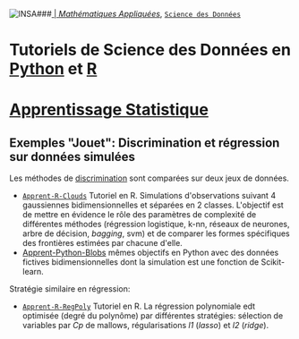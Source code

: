 ###<a href="http://www.insa-toulouse.fr/" ><img src="http://www.math.univ-toulouse.fr/~besse/Wikistat/Images/Logo_INSAvilletoulouse-RVB.png" style="float:left; max-width: 80px; display: inline" alt="INSA"/> |  [*Mathématiques Appliquées*](http://www.math.insa-toulouse.fr/fr/index.html), [`Science des Données`](http://www.math.insa-toulouse.fr/fr/enseignement.html) 

# Tutoriels de Science des Données en [Python](https://www.python.org/) et [R](href="https://cran.r-project.org/)
# [Apprentissage Statistique](\http://wikistat.fr)

##  Exemples "Jouet": Discrimination et régression sur données simulées


Les méthodes de [discrimination](http://wikistat.fr/pdf/st-m-app-intro.pdf) sont  comparées sur deux jeux de données. 

- [`Apprent-R-Clouds`](https://github.com/wikistat/Apprentissage/tree/master/ExemplesJouet/Appent-R-Clouds.ipynb) Tutoriel en R. Simulations d'observations  suivant 4 gaussiennes bidimensionnelles et séparées en 2 classes. L'objectif est de mettre en évidence le rôle des paramètres de complexité de différentes méthodes (régression logistique, k-nn, réseaux de neurones, arbre de décision, *bagging*, svm) et de comparer les formes spécifiques des frontières estimées par chacune d'elle.
- [Apprent-Python-Blobs](https://github.com/wikistat/Apprentissage/tree/master/ExemplesJouet/Apprent-Python-Blobs.ipynb) mêmes objectifs en Python avec des données fictives bidimensionnelles dont la simulation est une fonction de Scikit-learn. 

Stratégie similaire en régression:

- [`Apprent-R-RegPoly`](https://github.com/wikistat/Apprentissage/tree/master/ExemplesJouet/Apprent-R-RegPoly.ipynb) Tutoriel en R. La régression polynomiale edt optimisée (degré du polynôme) par différentes stratégies: sélection de variables par *Cp* de mallows, régularisations *l1* (*lasso*) et *l2* (*ridge*).
